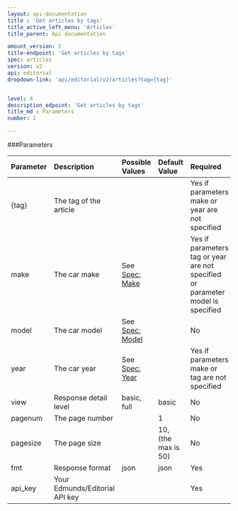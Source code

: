 ```yaml
---
layout: api-documentation
title : 'Get articles by tags'
title_active_left_menu: 'Articles'
title_parent: Api documentation

amount_version: 2
title-endpoint: 'Get articles by tags'
spec: articles
version: v2
api: editorial
dropdown-link: 'api/editorial/v2/articles?tag={tag}'


level: 4
description_edpoint: 'Get articles by tags'
title_md : Parameters
number: 2

---
```



###Parameters

| Parameter     | Description                           | Possible Values                                                  | Default Value        | Required                                                                        |
|:--------------|:--------------------------------------|:-----------------------------------------------------------------|:---------------------|:--------------------------------------------------------------------------------|
| {tag}         | The tag of the article                |                                                                  |                      | Yes if parameters make or year are not specified                                |
| make          | The car make                          | See [Spec: Make](/api-documentation/vehicle/spec_make/v2/)       |                      | Yes if parameters tag or year are not specified or parameter model is specified |
| model         | The car model                         | See [Spec: Model](/api-documentation/vehicle/spec_model/v2/)     |                      | No                                                                              |
| year          | The car year                          | See [Spec: Year](/api-documentation/vehicle/spec_model_year/v2/) |                      | Yes if parameters make or tag are not specified                                 |
| view          | Response detail level                 | basic, full                                                      | basic                | No                                                                              |
| pagenum       | The page number                       |                                                                  | 1                    | No                                                                              |
| pagesize      | The page size                         |                                                                  | 10, (the max is 50)  | No                                                                              |
| fmt           | Response format                       | json                                                             | json                 | Yes                                                                             |
| api_key       | Your Edmunds/Editorial API key        |                                                                  |                      | Yes                                                                             |
